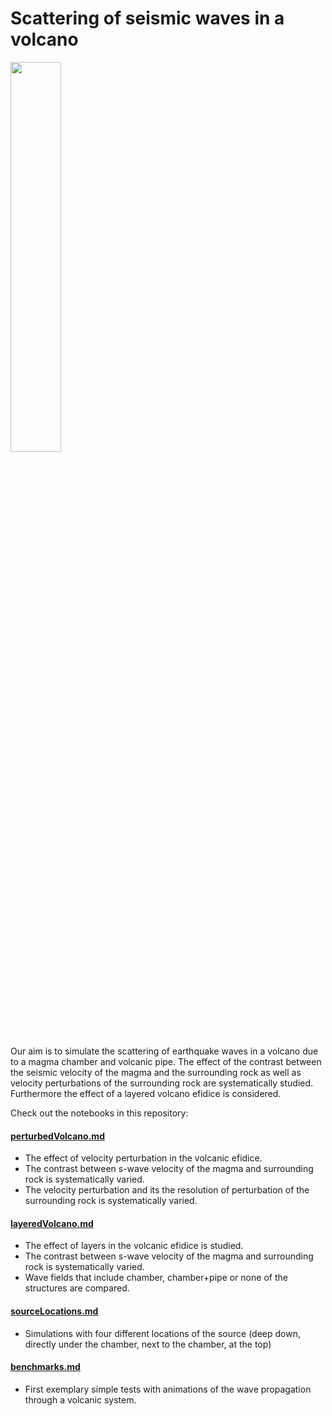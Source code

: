 # Scattering of seismic waves in a volcano
<img src="https://user-images.githubusercontent.com/64535952/148927258-66d6e988-cee7-42b7-8d7b-21e9feefdd47.PNG" width="40%">

Our aim is to simulate the scattering of earthquake waves in a volcano due to a magma chamber and volcanic pipe.
The effect of the contrast between the seismic velocity of the magma and the surrounding rock as well as velocity perturbations of the surrounding rock are systematically studied. Furthermore the effect of a layered volcano efidice is considered.

Check out the notebooks in this repository:

#### [perturbedVolcano.md](/perturbedVolcano.md)
- The effect of velocity perturbation in the volcanic efidice. 
- The contrast between s-wave velocity of the magma and surrounding rock is systematically varied.
- The velocity perturbation and its  the resolution of perturbation of the surrounding rock is systematically varied.


#### [layeredVolcano.md](/layeredVolcano.md)
- The effect of layers in the volcanic efidice is studied. 
- The contrast between s-wave velocity of the magma and surrounding rock is systematically varied.
- Wave fields that include chamber, chamber+pipe or none of the structures are compared.

#### [sourceLocations.md](/sourceLocations.md)
- Simulations with four different locations of the source (deep down, directly under the chamber, next to the chamber, at the top)

#### [benchmarks.md](/benchmarks.md) 
- First exemplary simple tests with animations of the wave propagation through a volcanic system.

